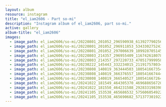 ```yaml
---
layout: album
resource: instagram
title: "el_iam2606 - Part so-mi"
description: "Instagram album of el_iam2606, part so-mi."
active: gallery
album-title: "el_iam2606"
images:
  - image_path: el_iam2606/so-mi/20220801_201052_296590938_613927790256470_1614950155039285401_n.jpg
  - image_path: el_iam2606/so-mi/20220801_201052_296911853_5343302752430438_557872878393413980_n.jpg
  - image_path: el_iam2606/so-mi/20220801_201052_297006639_109928705145117_9041135882683837376_n.jpg
  - image_path: el_iam2606/so-mi/20220803_214357_296955409_1167426180781726_1878617922656319065_n.jpg
  - image_path: el_iam2606/so-mi/20220803_214357_297220733_4705179999584426_8336085165864672038_n.jpg
  - image_path: el_iam2606/so-mi/20230222_145443_332234015_211917578034326_5500388601269155103_n.jpg
  - image_path: el_iam2606/so-mi/20230808_140819_363444503_18054166735453879_1713921704456377319_n.jpg
  - image_path: el_iam2606/so-mi/20230808_140819_366376557_18054166744453879_6134421977617156352_n.jpg
  - image_path: el_iam2606/so-mi/20230808_140819_366540527_18054166726453879_8979755675311857910_n.jpg
  - image_path: el_iam2606/so-mi/20241022_181549_464305370_4696886567203321_5146613822590933875_n.jpg
  - image_path: el_iam2606/so-mi/20241022_181550_464231588_2928331983985811_6840493148833846638_n.jpg
  - image_path: el_iam2606/so-mi/20241105_153538_465686532_575606054922598_2067239718379998903_n.jpg
  - image_path: el_iam2606/so-mi/20241105_153538_465690682_571377301922323_4593506907323737260_n.jpg
---
```

